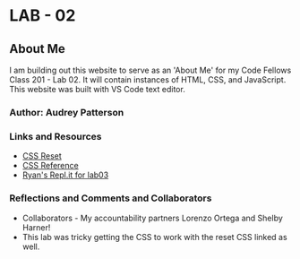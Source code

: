 # LAB - 02

## About Me

I am building out this website to serve as an 'About Me' for my Code Fellows Class 201 - Lab 02. It will contain instances of HTML, CSS, and JavaScript. This website was built with VS Code text editor.

### Author: Audrey Patterson

### Links and Resources

* [CSS Reset](https://meyerweb.com/eric/tools/css/reset)
* [CSS Reference](https://www.w3schools.com/cssref/default.asp)
* [Ryan's Repl.it for lab03](https://repl.it/@rkgallaway/201n21-review-02-if-statements#index.js)

### Reflections and Comments and Collaborators

* Collaborators - My accountability partners Lorenzo Ortega and Shelby Harner!
* This lab was tricky getting the CSS to work with the reset CSS linked as well.
